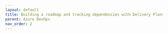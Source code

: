 ```yaml
---
layout: default
title: Building a roadmap and tracking dependencies with Delivery Plans
parent: Azure DevOps
nav_order: 2
---
```


